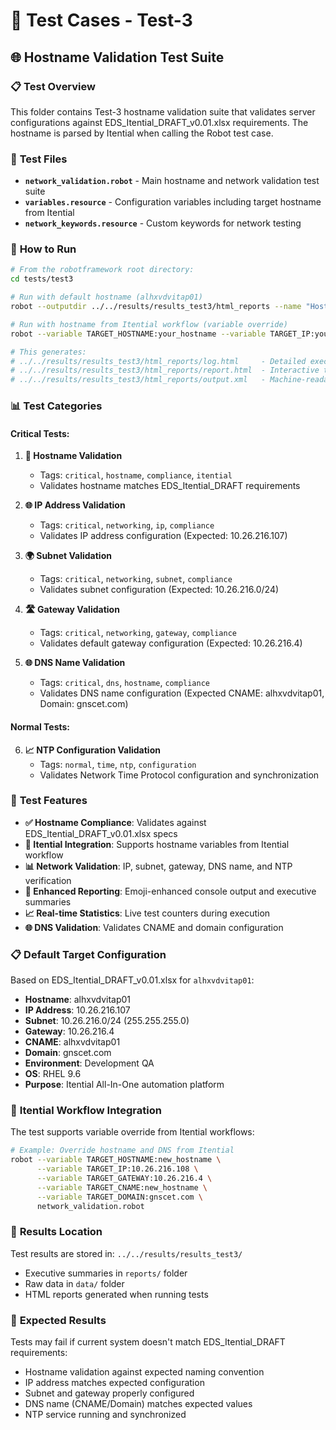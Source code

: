 # 🤖 Test Cases - Test-3

## 🌐 Hostname Validation Test Suite

### 📋 **Test Overview**
This folder contains Test-3 hostname validation suite that validates server configurations against EDS_Itential_DRAFT_v0.01.xlsx requirements. The hostname is parsed by Itential when calling the Robot test case.

### 📁 **Test Files**
- **`network_validation.robot`** - Main hostname and network validation test suite
- **`variables.resource`** - Configuration variables including target hostname from Itential
- **`network_keywords.resource`** - Custom keywords for network testing

### 🚀 **How to Run**

```bash
# From the robotframework root directory:
cd tests/test3

# Run with default hostname (alhxvdvitap01)
robot --outputdir ../../results/results_test3/html_reports --name "Hostname Validation Test-3" network_validation.robot

# Run with hostname from Itential workflow (variable override)
robot --variable TARGET_HOSTNAME:your_hostname --variable TARGET_IP:your_ip --outputdir ../../results/results_test3/html_reports network_validation.robot

# This generates:
# ../../results/results_test3/html_reports/log.html     - Detailed execution log
# ../../results/results_test3/html_reports/report.html  - Interactive test report
# ../../results/results_test3/html_reports/output.xml   - Machine-readable results
```

### 📊 **Test Categories**

#### **Critical Tests:**
1. **🔧 Hostname Validation**
   - Tags: `critical`, `hostname`, `compliance`, `itential`
   - Validates hostname matches EDS_Itential_DRAFT requirements

2. **🌐 IP Address Validation**
   - Tags: `critical`, `networking`, `ip`, `compliance`
   - Validates IP address configuration (Expected: 10.26.216.107)

3. **🌍 Subnet Validation**
   - Tags: `critical`, `networking`, `subnet`, `compliance`
   - Validates subnet configuration (Expected: 10.26.216.0/24)

4. **🛣️ Gateway Validation**
   - Tags: `critical`, `networking`, `gateway`, `compliance`
   - Validates default gateway configuration (Expected: 10.26.216.4)

5. **🌐 DNS Name Validation**
   - Tags: `critical`, `dns`, `hostname`, `compliance`
   - Validates DNS name configuration (Expected CNAME: alhxvdvitap01, Domain: gnscet.com)

#### **Normal Tests:**
6. **📈 NTP Configuration Validation**
   - Tags: `normal`, `time`, `ntp`, `configuration`
   - Validates Network Time Protocol configuration and synchronization

### 🎯 **Test Features**
- **✅ Hostname Compliance**: Validates against EDS_Itential_DRAFT_v0.01.xlsx specs
- **🔄 Itential Integration**: Supports hostname variables from Itential workflow
- **📊 Network Validation**: IP, subnet, gateway, DNS name, and NTP verification
- **🎨 Enhanced Reporting**: Emoji-enhanced console output and executive summaries
- **📈 Real-time Statistics**: Live test counters during execution
- **🌐 DNS Validation**: Validates CNAME and domain configuration

### 📋 **Default Target Configuration**
Based on EDS_Itential_DRAFT_v0.01.xlsx for `alhxvdvitap01`:
- **Hostname**: alhxvdvitap01
- **IP Address**: 10.26.216.107
- **Subnet**: 10.26.216.0/24 (255.255.255.0)
- **Gateway**: 10.26.216.4
- **CNAME**: alhxvdvitap01
- **Domain**: gnscet.com
- **Environment**: Development QA
- **OS**: RHEL 9.6
- **Purpose**: Itential All-In-One automation platform

### 🔄 **Itential Workflow Integration**
The test supports variable override from Itential workflows:
```bash
# Example: Override hostname and DNS from Itential
robot --variable TARGET_HOSTNAME:new_hostname \
      --variable TARGET_IP:10.26.216.108 \
      --variable TARGET_GATEWAY:10.26.216.4 \
      --variable TARGET_CNAME:new_hostname \
      --variable TARGET_DOMAIN:gnscet.com \
      network_validation.robot
```

### 📁 **Results Location**
Test results are stored in: `../../results/results_test3/`
- Executive summaries in `reports/` folder
- Raw data in `data/` folder
- HTML reports generated when running tests

### 🌟 **Expected Results**
Tests may fail if current system doesn't match EDS_Itential_DRAFT requirements:
- Hostname validation against expected naming convention
- IP address matches expected configuration
- Subnet and gateway properly configured
- DNS name (CNAME/Domain) matches expected values
- NTP service running and synchronized